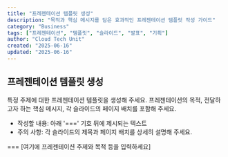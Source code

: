 ```yaml
---
title: "프레젠테이션 템플릿 생성"
description: "목적과 핵심 메시지를 담은 효과적인 프레젠테이션 템플릿 작성 가이드"
category: "Business"
tags: ["프레젠테이션", "템플릿", "슬라이드", "발표", "기획"]
author: "Cloud Tech Unit"
created: "2025-06-16"
updated: "2025-06-16"
---
```


## 프레젠테이션 템플릿 생성

특정 주제에 대한 프레젠테이션 템플릿을 생성해 주세요. 프레젠테이션의 목적, 전달하고자 하는 핵심 메시지, 각 슬라이드의 페이지 배치를 포함해 주세요.

* 작성할 내용: 아래 '===' 기호 뒤에 제시되는 텍스트
* 주의 사항: 각 슬라이드의 제목과 페이지 배치를 상세히 설명해 주세요.

===
[여기에 프레젠테이션 주제와 목적 등을 입력하세요]
